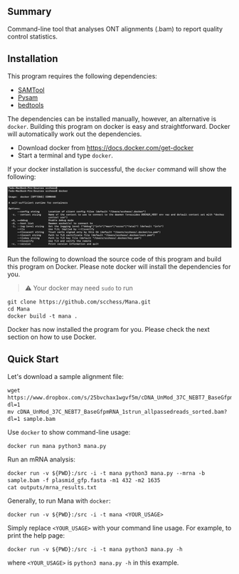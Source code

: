 ## Summary

Command-line tool that analyses ONT alignments (.bam) to report quality control statistics.

## Installation

This program requires the following dependencies:

* [SAMTool](https://samtool.org/)
* [Pysam](https://pysam.readthedocs.io/en/latest/api.html)
* [bedtools](https://bedtools.readthedocs.io/en/latest/)

The dependencies can be installed manually, however, an alternative is `docker`. Building this program on
docker is easy and straightforward. Docker will automatically work out the dependencies.

* Download docker from https://docs.docker.com/get-docker
* Start a terminal and type `docker`.

If your docker installation is successful, the `docker` command will show the following:

![Docker](docker.png)

Run the following to download the source code of this program and build this program on Docker. Please note docker will
install the dependencies for you.

> :warning: Your docker may need `sudo` to run

    git clone https://github.com/scchess/Mana.git
    cd Mana
    docker build -t mana .

Docker has now installed the program for you. Please check the next section on how to use Docker.

## Quick Start

Let's download a sample alignment file:

    wget https://www.dropbox.com/s/25bvchax1wgvf5m/cDNA_UnMod_37C_NEBT7_BaseGfpmRNA_1strun_allpassedreads_sorted.bam?dl=1
    mv cDNA_UnMod_37C_NEBT7_BaseGfpmRNA_1strun_allpassedreads_sorted.bam?dl=1 sample.bam

Use `docker` to show command-line usage:

    docker run mana python3 mana.py
    
Run an mRNA analysis:

    docker run -v ${PWD}:/src -i -t mana python3 mana.py --mrna -b sample.bam -f plasmid_gfp.fasta -m1 432 -m2 1635
    cat outputs/mrna_results.txt

Generally, to run Mana with `docker`:

    docker run -v ${PWD}:/src -i -t mana <YOUR_USAGE>

Simply replace `<YOUR_USAGE>` with your command line usage. For example, to print the help page:

    docker run -v ${PWD}:/src -i -t mana python3 mana.py -h

where `<YOUR_USAGE>` is `python3 mana.py -h` in this example.